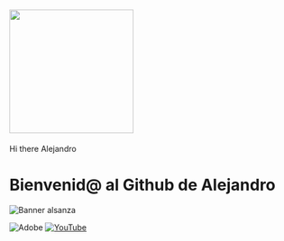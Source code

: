 # <img src="" width="220">
  Hi there Alejandro
  # Bienvenid@ al Github de Alejandro
<!--agregar un banner -->
![Banner alsanza](https://img.freepik.com/foto-gratis/robot-futurista-escuchando-musica-auriculares_23-2151073023.jpg?t=st=1725587320~exp=1725590920~hmac=cee4821742f3ef70c79448954d939e6a0640b65c997cb9a3360ac08ec54381e4&w=740)

<!-- BADGETS CON ENLACE -->
![Adobe](https://img.shields.io/badge/adobe-%23FF0000.svg?style=for-the-badge&logo=adobe&logoColor=white)
[![YouTube](https://img.shields.io/badge/YouTube-%23FF0000.svg?style=for-the-badge&logo=YouTube&logoColor=white)](https://www.youtube.com/channel/UCU_eT4K1w7pkay8oyCltnJA)

<!--
**alsanza/alsanza** is a ✨ _special_ ✨ repository because its `README.md` (this file) appears on your GitHub profile.

Here are some ideas to get you started:

- 🔭 I’m currently working on ...
- 🌱 I’m currently learning ...
- 👯 I’m looking to collaborate on ...
- 🤔 I’m looking for help with ...
- 💬 Ask me about ...
- 📫 How to reach me: ...
- 😄 Pronouns: ...
- ⚡ Fun fact: ...
-->

